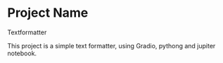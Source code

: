 # Project Name
Textformatter

This project is a simple text formatter, using Gradio, pythong and jupiter notebook.